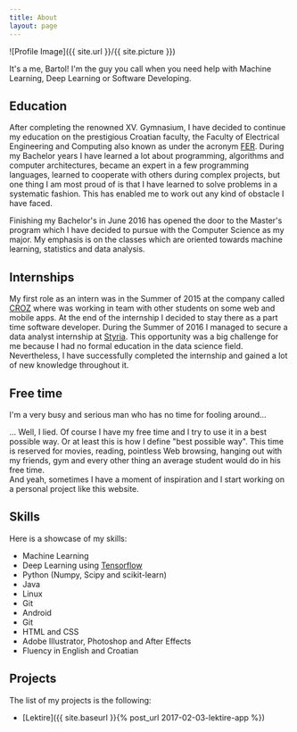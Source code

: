 ```yaml
---
title: About
layout: page
---
```

![Profile Image]({{ site.url }}/{{ site.picture }})

<p>It's a me, Bartol! I'm the guy you call when you need help with Machine Learning, 
Deep Learning or Software Developing.</p>

## Education
<p>After completing the renowned XV. Gymnasium, I
have decided to continue my education on the prestigious Croatian faculty, the
Faculty of Electrical Engineering and Computing also known as under the acronym
<a class="link" href="http://www.fer.unizg.hr/en">FER</a>. During my Bachelor years I have learned a lot about programming,
algorithms and computer architectures, became an expert in a few programming
languages, learned to cooperate with others during complex projects,
but one thing I am most proud of is that I have learned to solve
problems in a systematic fashion. This has enabled me to work out any kind of
obstacle I have faced.</p>
<p>Finishing my Bachelor's in June 2016 has opened the door to the Master's program
which I have decided to pursue with the Computer Science as my major.
My emphasis is on the classes which
are oriented towards machine learning, statistics and data analysis.</p>

## Internships
<p>My first role as an intern was in the Summer of 2015 at the company called
<a class="link" href="http://croz.net/en/">CROZ</a> where
was working in team with other students on some web
and mobile apps. At the end of the internship I decided to stay there as a part
time software developer. During the Summer of 2016 I managed to secure a
data analyst internship at <a class="link" href="http://www.styria.com/en/">Styria</a>.
This opportunity was a big challenge for me because I had no formal education in the data
science field. Nevertheless, I have successfully
completed the internship and gained a lot of new knowledge throughout it.</p>


## Free time
<p>I'm a very busy and serious man who has no time for fooling around...</p>
<p>... Well, I lied. Of course I have my free time and I try to use it in a best
possible way. Or at least this is how I define "best possible way". This time
is reserved for movies, reading, pointless Web browsing, hanging out with my
friends, gym and every other thing an average student would do in his free time.
<br>And yeah, sometimes I have a moment of inspiration and I start working on a personal
project like this website.</p>

## Skills
Here is a showcase of my skills:
<ul class="skill-list">
	<li>Machine Learning</li>
	<li>Deep Learning using <a href="https://www.tensorflow.org/">Tensorflow</a></li>
	<li>Python (Numpy, Scipy and scikit-learn)</li>
	<li>Java</li>
	<li>Linux</li>
	<li>Git</li>
	<li>Android</li>
	<li>Git</li>
	<li>HTML and CSS</li>
	<li>Adobe Illustrator, Photoshop and After Effects</li>
	<li>Fluency in English and Croatian</li>
</ul>

## Projects
The list of my projects is the following:
* [Lektire]({{ site.baseurl }}{% post_url 2017-02-03-lektire-app %})

